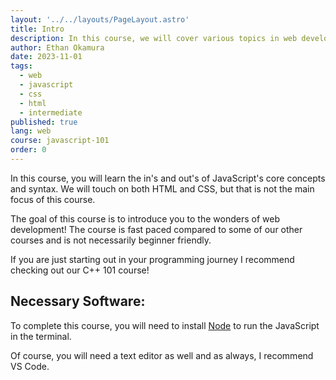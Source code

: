 ```yaml
---
layout: '../../layouts/PageLayout.astro'
title: Intro
description: In this course, we will cover various topics in web development.
author: Ethan Okamura
date: 2023-11-01
tags:
  - web
  - javascript
  - css
  - html
  - intermediate
published: true
lang: web
course: javascript-101
order: 0
---
```

In this course, you will learn the in's and out's of JavaScript's core concepts and syntax. We will touch on both HTML and CSS, but that is not the main focus of this course.

The goal of this course is to introduce you to the wonders of web development! The course is fast paced compared to some of our other courses and is not necessarily beginner friendly.

If you are just starting out in your programming journey I recommend checking out our C++ 101 course!

## Necessary Software:
To complete this course, you will need to install [Node](https://nodejs.org/en/download) to run the JavaScript in the terminal.

Of course, you will need a text editor as well and as always, I recommend VS Code.
